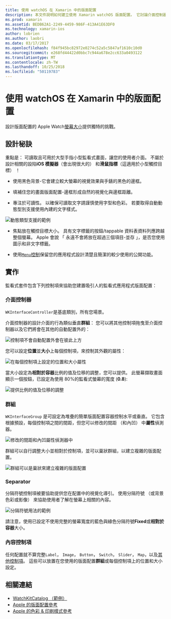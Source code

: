 ```yaml
---
title: 使用 watchOS 在 Xamarin 中的版面配置
description: 本文件說明如何建立使用 Xamarin watchOS 版面配置。 它討論介面控制器、 群組、 分隔符號，以及內容控制項。
ms.prod: xamarin
ms.assetid: BEDB62A1-2249-4459-986F-413A41E63DF0
ms.technology: xamarin-ios
author: lobrien
ms.author: laobri
ms.date: 03/17/2017
ms.openlocfilehash: f84f945bc82972e0274c52a5c5847af1610c10d0
ms.sourcegitcommit: e268fd44422d0bbc7c944a678e2cc633a0493122
ms.translationtype: MT
ms.contentlocale: zh-TW
ms.lasthandoff: 10/25/2018
ms.locfileid: "50119783"
---
```

# <a name="working-with-watchos-layout-in-xamarin"></a>使用 watchOS 在 Xamarin 中的版面配置

設計版面配置的 Apple Watch[螢幕大小](~/ios/watchos/app-fundamentals/screen-sizes.md)提供獨特的挑戰。

## <a name="design-tips"></a>設計秘訣

重點是： 可讀取且可用於大型手指小型監看式畫面，讓您的使用者介面。 不屬於設計相關的設陷**iOS 模擬器**（會出現很大的） 和**滑鼠指標**（這適用於小型觸控目標） ！

- 使用黑色背景-它會建立較大螢幕的視覺效果與手錶的黑色的邊框。

- 填補住您的畫面版面配置-邊框形成自然的視覺化與邊框距離。

- 專注於可讀性。 以確保可讀取文字請謹慎使用字型和色彩。 若要取得自動動態型別支援使用內建的文字樣式。

![](layout-images/type.png "動態類型支援的範例")

- 焦點放在觸控目標大小。 具有文字標籤的按鈕/tappable 資料表資料列應跨越整個螢幕。 Apple 會說 「 永遠不會將放在超過三個項目-並存 」，是否您使用圖示和非文字標籤。

- 使用[`Menu`控制](~/ios/watchos/user-interface/menu.md)保留您的應用程式設計清楚且簡潔的較少使用的公開功能。


## <a name="implementation"></a>實作

監看式套件包含下列控制項來協助您建置吸引人的監看式應用程式版面配置：

### <a name="interface-controller"></a>介面控制器

`WKInterfaceController`是基底類別，所有您場景。

介面控制器的設計介面的行為類似垂直**群組**： 您可以將其他控制項拖曳至介面控制器以及它們將會在其他的自動配置外的：

![](layout-images/controller-scene.png "控制項不會自動配置外會在彼此上方")

您可以設定**位置**並**大小**上每個控制項，來控制其外觀的屬性：

![](layout-images/positionsize-attributes.png "在每個控制項上設定的位置和大小屬性")

當大小設定為**相對於容器**比例的值及位移的調整，您可以提供。 此螢幕擷取畫面顯示一個按鈕，已設定為使用 80%的監看式螢幕的寬度 (**0.8**):

![](layout-images/button-attributes.png "提供比例的值及位移的調整")


### <a name="group"></a>群組

`WKInterfaceGroup` 是可設定為堆疊的簡單版面配置容器控制水平或垂直。 它包含根據預設，每個控制項之間的間距，但您可以修改的間距 （和內凹） 中**屬性**偵測器。

![](layout-images/group-attributes.png "修改的間距和內凹屬性偵測器中")

群組可以自行調整大小並相對於控制項，並可以巢狀群組，以建立複雜的版面配置。

![](layout-images/group-scene.png "群組可以是巢狀來建立複雜的版面配置")


### <a name="separator"></a>Separator

分隔符號控制項被要協助提供您在配置中的視覺化導引。 使用分隔符號 （或背景色彩或影像） 來協助使用者了解在螢幕上相關的內容。

![](layout-images/separator-scene.png "分隔符號用法的範例")

請注意，使用已設定不使用完整的螢幕寬度的藍色與綠色分隔符號**Fixed**或**相對於容器**大小。

### <a name="content-controls"></a>內容控制項

任何配置就不算完整`Label`， `Image`， `Button`， `Switch`， `Slider`， `Map`，以及[其他控制項](~/ios/watchos/user-interface/index.md)。
這些可以放置在您使用的版面配置**群組**或每個控制項上的位置和大小 設定。



## <a name="related-links"></a>相關連結

- [WatchKitCatalog （範例）](https://developer.xamarin.com/samples/monotouch/WatchKit/WatchKitCatalog/)
- [Apple 的版面配置參考](https://developer.apple.com/library/prerelease/ios/documentation/UserExperience/Conceptual/WatchHumanInterfaceGuidelines/Layout.html)
- [Apple 的色彩 & 印刷樣式參考](https://developer.apple.com/library/prerelease/ios/documentation/UserExperience/Conceptual/WatchHumanInterfaceGuidelines/ColorandTypography.html)
